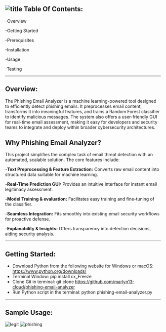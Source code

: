 ![title](https://github.com/user-attachments/assets/0b0345bc-2070-47d7-a918-65c6c0307af8)
**Table Of Contents:**
-------------------------------------------------------------------------------------------------------------------------------------------------------------------------------------------
-Overview

-Getting Started

-Prerequisites

-Installation

-Usage

-Testing

-------------------------------------------------------------------------------------------------------------------------------------------------------------------------------------------
**Overview:**
-------------------------------------------------------------------------------------------------------------------------------------------------------------------------------------------
The Phishing Email Analyzer is a machine learning-powered tool designed to efficiently detect phishing emails. It preprocesses email content, transforms it into meaningful features, and trains a Random Forest classifier to identify malicious messages. The system also offers a user-friendly GUI for real-time email assessment, making it easy for developers and security teams to integrate and deploy within broader cybersecurity architectures. 

**Why Phishing Email Analyzer?**
-------------------------------------------------------------------------------------------------------------------------------------------------------------------------------------------
This project simplifies the complex task of email threat detection with an automated, scalable solution. The core features include:

-**Text Preprocessing & Feature Extraction:** Converts raw email content into structured data suitable for machine learning. 

-**Real-Time Prediction GUI:** Provides an intuitive interface for instant email legitimacy assessment.

-**Model Training & evaluation:** Facilitates easy training and fine-tuning of the classifier.

-**Seamless Integration:** Fits smoothly into existing email security workflows for proactive defense. 

-**Explanability & Insights:** Offers transparency into detection decisions, aiding security analysis.

-------------------------------------------------------------------------------------------------------------------------------------------------------------------------------------------
**Getting Started:**
-------------------------------------------------------------------------------------------------------------------------------------------------------------------------------------------
- Download Python from the following website for Windows or macOS: https://www.python.org/downloads/
- Terminal Window: pip install cx_Freeze
- Clone Git in terminal: git clone https://github.com/marlyn13-cloud/phishing-email-analyzer
- Run Python script in the terminal: python phishing-email-analyzer.py
-------------------------------------------------------------------------------------------------------------------------------------------------------------------------------------------

**Sample Usage:**
-------------------------------------------------------------------------------------------------------------------------------------------------------------------------------------------
![legit](https://github.com/user-attachments/assets/7309d55b-b26a-4b4d-9d01-7edae3da67e4)
![phishing](https://github.com/user-attachments/assets/be54fc7f-59bf-404d-908d-67c9a089fd72)
